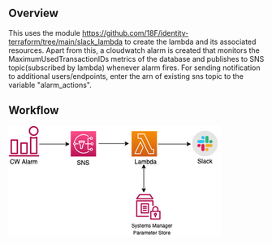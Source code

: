## Overview
This uses the module https://github.com/18F/identity-terraform/tree/main/slack_lambda to create the lambda and its associated resources. Apart from this, a cloudwatch alarm is created that monitors the MaximumUsedTransactionIDs metrics of the database and publishes to SNS topic(subscribed by lambda) whenever alarm fires. For sending notification to additional users/endpoints, enter the arn of existing sns topic to the variable "alarm_actions".

## Workflow

![Architecture Diagram](./diagram/slack-notification.png)
	
